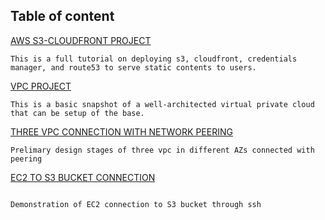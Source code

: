 Table of content
-
[AWS S3-CLOUDFRONT PROJECT](https://github.com/UYIGITHUB/aws-projects/blob/main/AWS%20S3-CLOUDFRONT%20Project/README.md)

```Plain text
This is a full tutorial on deploying s3, cloudfront, credentials manager, and route53 to serve static contents to users.
```
[VPC PROJECT](https://github.com/UYIGITHUB/aws-projects/blob/main/vpc%20project/README.md)

```plain text
This is a basic snapshot of a well-architected virtual private cloud that can be setup of the base.
```
[THREE VPC CONNECTION WITH NETWORK PEERING](https://github.com/UYIGITHUB/aws-projects/blob/main/3vpc%20connection%20with%20peering/README.md)

```Plain text
Prelimary design stages of three vpc in different AZs connected with peering
```
[EC2 TO S3 BUCKET CONNECTION](https://github.com/UYIGITHUB/aws-projects/blob/main/Ec2%20to%20s3%20connection/README.md)

```Plain text

Demonstration of EC2 connection to S3 bucket through ssh
```
